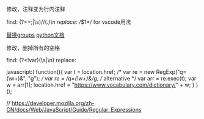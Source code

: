 
修改，注释变为行内注释

find: (?<=;|\s)//(.*)\n
replace: /*$1*/
for vscode用法

[替换groups](https://docs.microsoft.com/en-us/visualstudio/ide/using-regular-expressions-in-visual-studio?view=vs-2022#capture-groups-and-replacement-patterns)
[python文档](https://docs.python.org/3/library/re.html)

修改，删掉所有的空格

find: (?<!var)(\s|\n)
replace: <null>



javascript:(
    function(){
        var t = location.href;
        /*  var re = new RegExp("q=(\\w+)&", "g"); */        var re = /q=(\w+)&/g; /*  alternative */        var arr = re.exec(t);
        var w = arr[1];
        location.href = "https://www.vocabulary.com/dictionary/" + w;
    }
)();

// https://developer.mozilla.org/zh-CN/docs/Web/JavaScript/Guide/Regular_Expressions